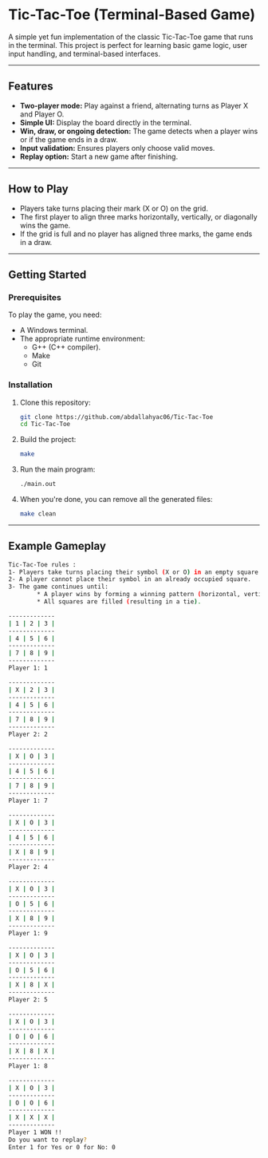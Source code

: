 # Tic-Tac-Toe (Terminal-Based Game)

A simple yet fun implementation of the classic Tic-Tac-Toe game that runs in the terminal. This project is perfect for learning basic game logic, user input handling, and terminal-based interfaces.

---

## Features

- **Two-player mode:** Play against a friend, alternating turns as Player X and Player O.
- **Simple UI:** Display the board directly in the terminal.
- **Win, draw, or ongoing detection:** The game detects when a player wins or if the game ends in a draw.
- **Input validation:** Ensures players only choose valid moves.
- **Replay option:** Start a new game after finishing.

---

## How to Play

- Players take turns placing their mark (X or O) on the grid.
- The first player to align three marks horizontally, vertically, or diagonally wins the game.
- If the grid is full and no player has aligned three marks, the game ends in a draw.

---

## Getting Started

### Prerequisites

To play the game, you need:
- A Windows terminal.
- The appropriate runtime environment:
  - G++ (C++ compiler).
  - Make
  - Git

### Installation

1. Clone this repository:
   ```bash
   git clone https://github.com/abdallahyac06/Tic-Tac-Toe
   cd Tic-Tac-Toe
2. Build the project:
   ```bash
   make
3. Run the main program:
   ```bash
   ./main.out
4. When you're done, you can remove all the generated files:
   ```bash
   make clean

---

## Example Gameplay

```bash
Tic-Tac-Toe rules :
1- Players take turns placing their symbol (X or O) in an empty square.
2- A player cannot place their symbol in an already occupied square.
3- The game continues until:
        * A player wins by forming a winning pattern (horizontal, vertical or diagonal).
        * All squares are filled (resulting in a tie).

-------------
| 1 | 2 | 3 |
-------------
| 4 | 5 | 6 |
-------------
| 7 | 8 | 9 |
-------------
Player 1: 1

-------------
| X | 2 | 3 |
-------------
| 4 | 5 | 6 |
-------------
| 7 | 8 | 9 |
-------------
Player 2: 2

-------------
| X | O | 3 |
-------------
| 4 | 5 | 6 |
-------------
| 7 | 8 | 9 |
-------------
Player 1: 7

-------------
| X | O | 3 |
-------------
| 4 | 5 | 6 |
-------------
| X | 8 | 9 |
-------------
Player 2: 4

-------------
| X | O | 3 |
-------------
| O | 5 | 6 |
-------------
| X | 8 | 9 |
-------------
Player 1: 9

-------------
| X | O | 3 |
-------------
| O | 5 | 6 |
-------------
| X | 8 | X |
-------------
Player 2: 5

-------------
| X | O | 3 |
-------------
| O | O | 6 |
-------------
| X | 8 | X |
-------------
Player 1: 8

-------------
| X | O | 3 |
-------------
| O | O | 6 |
-------------
| X | X | X |
-------------
Player 1 WON !!
Do you want to replay?
Enter 1 for Yes or 0 for No: 0
